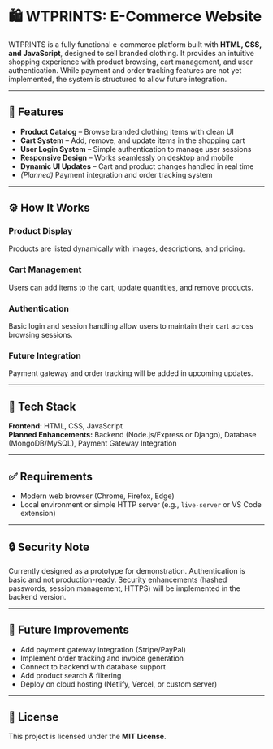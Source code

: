 # 🛍️ WTPRINTS: E-Commerce Website  

WTPRINTS is a fully functional e-commerce platform built with **HTML, CSS, and JavaScript**, designed to sell branded clothing. It provides an intuitive shopping experience with product browsing, cart management, and user authentication. While payment and order tracking features are not yet implemented, the system is structured to allow future integration.  

---

## 🚀 Features  

- **Product Catalog** – Browse branded clothing items with clean UI  
- **Cart System** – Add, remove, and update items in the shopping cart  
- **User Login System** – Simple authentication to manage user sessions  
- **Responsive Design** – Works seamlessly on desktop and mobile  
- **Dynamic UI Updates** – Cart and product changes handled in real time  
- *(Planned)* Payment integration and order tracking system  

---

## ⚙️ How It Works  

### Product Display  
Products are listed dynamically with images, descriptions, and pricing.  

### Cart Management  
Users can add items to the cart, update quantities, and remove products.  

### Authentication  
Basic login and session handling allow users to maintain their cart across browsing sessions.  

### Future Integration  
Payment gateway and order tracking will be added in upcoming updates.  

---

## 🧰 Tech Stack  

**Frontend:** HTML, CSS, JavaScript  
**Planned Enhancements:** Backend (Node.js/Express or Django), Database (MongoDB/MySQL), Payment Gateway Integration  

---

## ✅ Requirements  

- Modern web browser (Chrome, Firefox, Edge)  
- Local environment or simple HTTP server (e.g., `live-server` or VS Code extension)  

---

## 🔒 Security Note  

Currently designed as a prototype for demonstration. Authentication is basic and not production-ready. Security enhancements (hashed passwords, session management, HTTPS) will be implemented in the backend version.  

---

## 📌 Future Improvements  

- Add payment gateway integration (Stripe/PayPal)  
- Implement order tracking and invoice generation  
- Connect to backend with database support  
- Add product search & filtering  
- Deploy on cloud hosting (Netlify, Vercel, or custom server)  

---

## 📄 License  

This project is licensed under the **MIT License**.  
